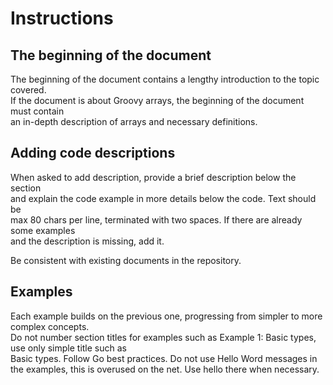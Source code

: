 # Instructions


## The beginning of the document

The beginning of the document contains a lengthy introduction to the topic covered.  
If the document is about Groovy arrays, the beginning of the document must contain  
an in-depth description of arrays and necessary definitions.  

## Adding code descriptions 

When asked to add description, provide a brief description below the section  
and explain the code example in more details below the code.  Text should be  
max 80 chars per line, terminated with two spaces. If there are already some examples  
and the description is missing, add it.  

Be consistent with existing documents in the repository.

## Examples 

Each example builds on the previous one, progressing from simpler to more complex concepts.  
Do not number section titles for examples such as Example 1: Basic types, use only simple title such as  
Basic types. Follow Go best practices.
Do not use Hello Word messages in the examples, this is overused on the net. Use hello there when necessary.  
